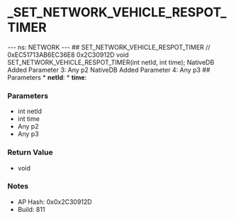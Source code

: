 # _SET_NETWORK_VEHICLE_RESPOT_TIMER

--- ns: NETWORK --- ## SET_NETWORK_VEHICLE_RESPOT_TIMER  // 0xEC51713AB6EC36E8 0x2C30912D void SET_NETWORK_VEHICLE_RESPOT_TIMER(int netId, int time);  NativeDB Added Parameter 3: Any p2 NativeDB Added Parameter 4: Any p3  ## Parameters * **netId**: * **time**:

### Parameters
* int netId
* int time
* Any p2
* Any p3

### Return Value
* void

### Notes
* AP Hash: 0x0x2C30912D
* Build: 811

